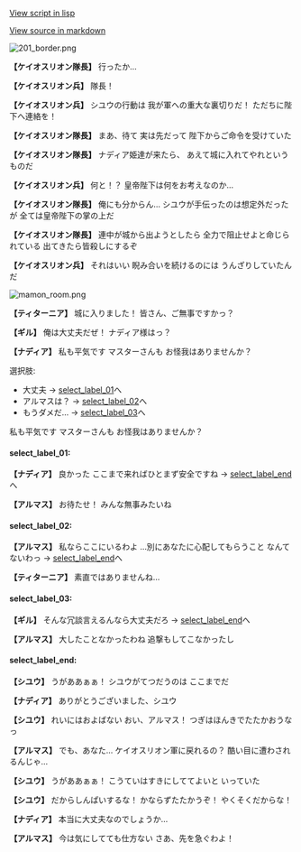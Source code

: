 [View script in lisp](../scripts/100402043.txt)

[View source in markdown](100402043.md)

![201_border.png](../images/backgrounds/201_border.png)

**【ケイオスリオン隊長】**
行ったか…

**【ケイオスリオン兵】**
隊長！

**【ケイオスリオン兵】**
シユウの行動は
我が軍への重大な裏切りだ！
ただちに陛下へ連絡を！

**【ケイオスリオン隊長】**
まあ、待て
実は先だって
陛下からご命令を受けていた

**【ケイオスリオン隊長】**
ナディア姫達が来たら、
あえて城に入れてやれというものだ

**【ケイオスリオン兵】**
何と！？
皇帝陛下は何をお考えなのか…

**【ケイオスリオン隊長】**
俺にも分からん…
シユウが手伝ったのは想定外だったが
全ては皇帝陛下の掌の上だ

**【ケイオスリオン隊長】**
連中が城から出ようとしたら
全力で阻止せよと命じられている
出てきたら皆殺しにするぞ

**【ケイオスリオン兵】**
それはいい
睨み合いを続けるのには
うんざりしていたんだ

![mamon_room.png](../images/backgrounds/mamon_room.png)

**【ティターニア】**
城に入りました！
皆さん、ご無事ですかっ？

**【ギル】**
俺は大丈夫だぜ！
ナディア様はっ？

**【ナディア】**
私も平気です
マスターさんも
お怪我はありませんか？

選択肢:
- 大丈夫 → [select_label_01](#select_label_01)へ
- アルマスは？ → [select_label_02](#select_label_02)へ
- もうダメだ… → [select_label_03](#select_label_03)へ

私も平気です
マスターさんも
お怪我はありませんか？

#### select_label_01:

**【ナディア】**
良かった
ここまで来ればひとまず安全ですね
 → [select_label_end](#select_label_end)へ

**【アルマス】**
お待たせ！
みんな無事みたいね

#### select_label_02:

**【アルマス】**
私ならここにいるわよ
…別にあなたに心配してもらうこと
なんてないわっ
 → [select_label_end](#select_label_end)へ

**【ティターニア】**
素直ではありませんね…

#### select_label_03:

**【ギル】**
そんな冗談言えるんなら大丈夫だろ
 → [select_label_end](#select_label_end)へ

**【アルマス】**
大したことなかったわね
追撃もしてこなかったし

#### select_label_end:

**【シユウ】**
うがああぁぁ！
シユウがてつだうのは
ここまでだ

**【ナディア】**
ありがとうございました、シユウ

**【シユウ】**
れいにはおよばない
おい、アルマス！
つぎはほんきでたたかおうなっ

**【アルマス】**
でも、あなた…
ケイオスリオン軍に戻れるの？
酷い目に遭わされるんじゃ…

**【シユウ】**
うがああぁぁ！
こうていはすきにしててよいと
いっていた

**【シユウ】**
だからしんぱいするな！
かならずたたかうぞ！
やくそくだからな！

**【ナディア】**
本当に大丈夫なのでしょうか…

**【アルマス】**
今は気にしてても仕方ない
さあ、先を急ぐわよ！
